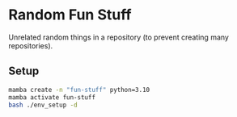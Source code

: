 # Random Fun Stuff

Unrelated random things in a repository (to prevent creating many repositories).

## Setup

```bash
mamba create -n "fun-stuff" python=3.10
mamba activate fun-stuff
bash ./env_setup -d
```
